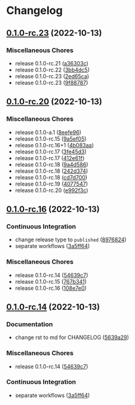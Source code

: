 # Changelog

## [0.1.0-rc.23](https://github.com/bowentan/glob-linters/compare/v0.1.0-rc.20...v0.1.0-rc.23) (2022-10-13)


### Miscellaneous Chores

* release 0.1.0-rc.21 ([a36303c](https://github.com/bowentan/glob-linters/commit/a36303c916f64dfbabd0c0a446b58cf6a5757c78))
* release 0.1.0-rc.22 ([3bb4dc5](https://github.com/bowentan/glob-linters/commit/3bb4dc5d64f9d0f57f5a383168eeaa6b56e1a236))
* release 0.1.0-rc.23 ([2ed65ca](https://github.com/bowentan/glob-linters/commit/2ed65ca59e92ce4d07ca2cdab203ea1b6253ec56))
* release 0.1.0-rc.23 ([9f88787](https://github.com/bowentan/glob-linters/commit/9f88787921e61f418fe1adff077fe4014a10db8d))

## [0.1.0-rc.20](https://github.com/bowentan/glob-linters/compare/v0.1.0-rc.16...v0.1.0-rc.20) (2022-10-13)


### Miscellaneous Chores

* release 0.1.0-a.1 ([8eefe96](https://github.com/bowentan/glob-linters/commit/8eefe96577bc4fac546389d39fe801c348124566))
* release 0.1.0-rc.15 ([9a5ef05](https://github.com/bowentan/glob-linters/commit/9a5ef05f26c51332d49557fd03d07267e5b1902f))
* release 0.1.0-rc.16+1 ([4b083aa](https://github.com/bowentan/glob-linters/commit/4b083aab8e872bbe5b27298e0c6eb801a0b9ac26))
* release 0.1.0-rc.17 ([3fe45d3](https://github.com/bowentan/glob-linters/commit/3fe45d37b1a678df23d6efd756a739e812f7afac))
* release 0.1.0-rc.17 ([412e61f](https://github.com/bowentan/glob-linters/commit/412e61f8457a9a303ce74d23d2dad5b2e8ad6003))
* release 0.1.0-rc.18 ([9a4d586](https://github.com/bowentan/glob-linters/commit/9a4d586cf9282a90174c91c95489842651aa47e9))
* release 0.1.0-rc.18 ([242d374](https://github.com/bowentan/glob-linters/commit/242d37404567157df84d22d60dc0b2e1ecb85df6))
* release 0.1.0-rc.18 ([cd7d700](https://github.com/bowentan/glob-linters/commit/cd7d700958f833e010cdccdc211990073d184f2f))
* release 0.1.0-rc.19 ([4077547](https://github.com/bowentan/glob-linters/commit/407754780f7756ce05cf051d92250e5ebde1adbd))
* release 0.1.0-rc.20 ([e992f3c](https://github.com/bowentan/glob-linters/commit/e992f3c43d59c66fc85ba0b45b0bd9064adfc6b9))

## [0.1.0-rc.16](https://github.com/bowentan/glob-linters/compare/v0.1.0-rc.14...v0.1.0-rc.16) (2022-10-13)


### Continuous Integration

* change release type to `published` ([8976824](https://github.com/bowentan/glob-linters/commit/89768245990625e414f2d3773865a02ce8611653))
* separate workflows ([3a5ff64](https://github.com/bowentan/glob-linters/commit/3a5ff64dea7614053f8c9509abec6cb0d4333b5a))


### Miscellaneous Chores

* release 0.1.0-rc.14 ([54639c7](https://github.com/bowentan/glob-linters/commit/54639c701c5022b8540adad164a72eaad7584d57))
* release 0.1.0-rc.15 ([767b341](https://github.com/bowentan/glob-linters/commit/767b341fd6aa020c86c28a1009230a12f6883708))
* release 0.1.0-rc.16 ([108e7e0](https://github.com/bowentan/glob-linters/commit/108e7e02815e6824334dcb2868e977a678a5f411))

## [0.1.0-rc.14](https://github.com/bowentan/glob-linters/compare/v0.1.0-rc.13...v0.1.0-rc.14) (2022-10-13)

### Documentation

-   change rst to md for CHANGELOG ([5639a29](https://github.com/bowentan/glob-linters/commit/5639a291ce7724cce54dbd19924eba32a5b785bd))

### Miscellaneous Chores

-   release 0.1.0-rc.14 ([54639c7](https://github.com/bowentan/glob-linters/commit/54639c701c5022b8540adad164a72eaad7584d57))

### Continuous Integration

-   separate workflows ([3a5ff64](https://github.com/bowentan/glob-linters/commit/3a5ff64dea7614053f8c9509abec6cb0d4333b5a))
